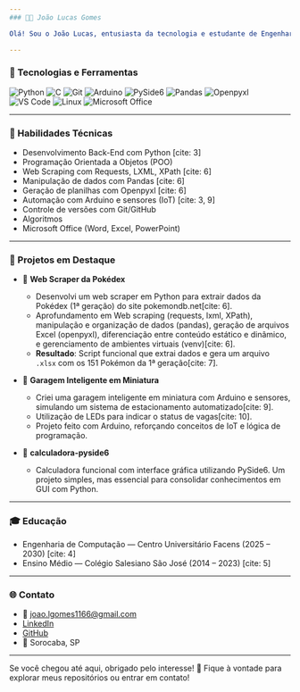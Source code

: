 ```yaml
---
### 👨‍💻 João Lucas Gomes

Olá! Sou o João Lucas, entusiasta da tecnologia e estudante de Engenharia de Computação no Centro Universitário Facens[cite: 2, 4]. Busco minha primeira oportunidade como Estagiário ou Programador Júnior em desenvolvimento Back-end[cite: 2]. Tenho experiência prática com Python, IoT e automação com Arduino, comprovados por projetos práticos e certificações[cite: 3], além de interfaces gráficas com PySide6. Abaixo, você encontra alguns dos meus projetos e conhecimentos mais relevantes.

---
```

### 🚀 Tecnologias e Ferramentas

<p align="left">
  <img src="https://img.shields.io/badge/Python-3776AB?style=for-the-badge&logo=python&logoColor=white" alt="Python" />
  <img src="https://img.shields.io/badge/C-A8B9CC?style=for-the-badge&logo=c&logoColor=white" alt="C" />
  <img src="https://img.shields.io/badge/Git-F05032?style=for-the-badge&logo=git&logoColor=white" alt="Git" />
  <img src="https://img.shields.io/badge/Arduino-00979D?style=for-the-badge&logo=arduino&logoColor=white" alt="Arduino" />
  <img src="https://img.shields.io/badge/PySide6-20232A?style=for-the-badge&logo=qt&logoColor=white" alt="PySide6" />
  <img src="https://img.shields.io/badge/Pandas-150458?style=for-the-badge&logo=pandas&logoColor=white" alt="Pandas" />
  <img src="https://img.shields.io/badge/Openpyxl-212121?style=for-the-badge&logo=excel&logoColor=white" alt="Openpyxl" />
  <img src="https://img.shields.io/badge/VS%20Code-007ACC?style=for-the-badge&logo=visual-studio-code&logoColor=white" alt="VS Code" />
  <img src="https://img.shields.io/badge/Linux-FCC624?style=for-the-badge&logo=linux&logoColor=black" alt="Linux" />
  <img src="https://img.shields.io/badge/Microsoft%20Office-D83B01?style=for-the-badge&logo=microsoft-office&logoColor=white" alt="Microsoft Office" />
</p>

---
### 🧠 Habilidades Técnicas

* Desenvolvimento Back-End com Python [cite: 3]
* Programação Orientada a Objetos (POO)
* Web Scraping com Requests, LXML, XPath [cite: 6]
* Manipulação de dados com Pandas [cite: 6]
* Geração de planilhas com Openpyxl [cite: 6]
* Automação com Arduino e sensores (IoT) [cite: 3, 9]
* Controle de versões com Git/GitHub
* Algoritmos
* Microsoft Office (Word, Excel, PowerPoint)

---
### 🧪 Projetos em Destaque

* 📄 **Web Scraper da Pokédex**
    * Desenvolvi um web scraper em Python para extrair dados da Pokédex (1ª geração) do site pokemondb.net[cite: 6].
    * Aprofundamento em Web scraping (requests, lxml, XPath), manipulação e organização de dados (pandas), geração de arquivos Excel (openpyxl), diferenciação entre conteúdo estático e dinâmico, e gerenciamento de ambientes virtuais (venv)[cite: 6].
    * **Resultado**: Script funcional que extrai dados e gera um arquivo `.xlsx` com os 151 Pokémon da 1ª geração[cite: 7].

* 🚗 **Garagem Inteligente em Miniatura**
    * Criei uma garagem inteligente em miniatura com Arduino e sensores, simulando um sistema de estacionamento automatizado[cite: 9].
    * Utilização de LEDs para indicar o status de vagas[cite: 10].
    * Projeto feito com Arduino, reforçando conceitos de IoT e lógica de programação.

* 🧮 **calculadora-pyside6**
    * Calculadora funcional com interface gráfica utilizando PySide6. Um projeto simples, mas essencial para consolidar conhecimentos em GUI com Python.

---
### 🎓 Educação

* Engenharia de Computação — Centro Universitário Facens (2025 – 2030) [cite: 4]
* Ensino Médio — Colégio Salesiano São José (2014 – 2023) [cite: 5]

---
### 🌐 Contato

* 📧 joao.lgomes1166@gmail.com
* <a href="https://www.linkedin.com/in/joaogomes6/" target="_blank">LinkedIn</a>
* <a href="https://github.com/Joao-Lucas-Code" target="_blank">GitHub</a>
* 📍 Sorocaba, SP

---
Se você chegou até aqui, obrigado pelo interesse! 🚀 Fique à vontade para explorar meus repositórios ou entrar em contato!
